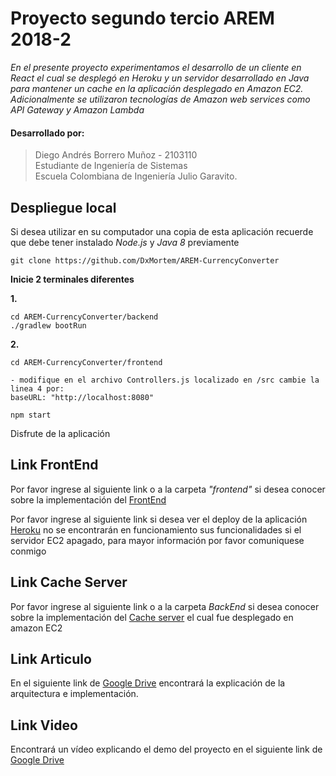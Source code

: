 # Proyecto segundo tercio AREM 2018-2 

*En el presente proyecto experimentamos el desarrollo de un cliente en React el cual se desplegó en Heroku y un servidor desarrollado en Java para mantener un cache en la aplicación desplegado en Amazon EC2. Adicionalmente se utilizaron tecnologías de Amazon web services como API Gateway y Amazon Lambda*

#### Desarrollado por:
>Diego Andrés Borrero Muñoz - 2103110  
Estudiante de Ingeniería de Sistemas  
Escuela Colombiana de Ingeniería Julio Garavito.

## Despliegue local
Si desea utilizar en su computador una copia de esta aplicación recuerde que debe tener instalado *Node.js* y *Java 8* previamente 

~~~
git clone https://github.com/DxMortem/AREM-CurrencyConverter
~~~

**Inicie 2 terminales diferentes**

**1.**
~~~
cd AREM-CurrencyConverter/backend
./gradlew bootRun
~~~
**2.**
~~~
cd AREM-CurrencyConverter/frontend

- modifique en el archivo Controllers.js localizado en /src cambie la linea 4 por: 
baseURL: "http://localhost:8080"

npm start
~~~

Disfrute de la aplicación
## Link FrontEnd
Por favor ingrese al siguiente link o a la carpeta *"frontend"* si desea conocer sobre la implementación del [FrontEnd](https://github.com/DxMortem/AREM-CurrencyConverter/tree/master/frontend)

Por favor ingrese al siguiente link si desea ver el deploy de la aplicación [Heroku](https://currency-converter-frontend.herokuapp.com/) no se encontrarán en funcionamiento sus funcionalidades si el servidor EC2 apagado, para mayor información por favor comuniquese conmigo

## Link Cache Server
Por favor ingrese al siguiente link o a la carpeta *BackEnd* si desea conocer sobre la implementación del [Cache server](https://github.com/DxMortem/AREM-CurrencyConverter/tree/master/backend) el cual fue desplegado en amazon EC2

## Link Articulo
En el siguiente link de [Google Drive](https://drive.google.com/open?id=1DlkHAge-Fay7vb-ex-umWw8wsqlKuexH) encontrará la explicación de la arquitectura e implementación.

## Link Video
Encontrará un vídeo explicando el demo del proyecto en el siguiente link de [Google Drive]()
